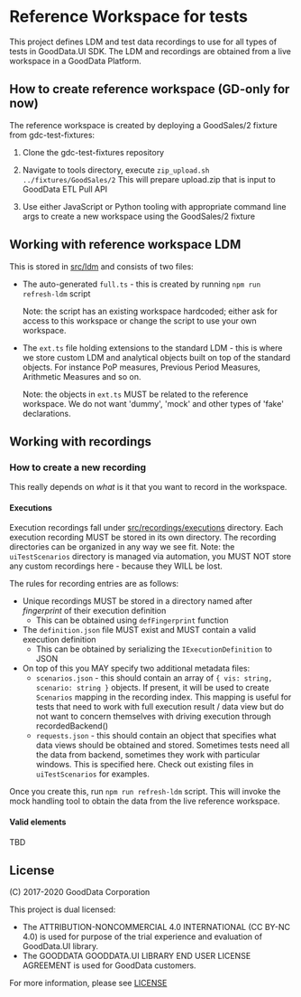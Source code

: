 # Reference Workspace for tests

This project defines LDM and test data recordings to use for all types of tests in GoodData.UI SDK. The
LDM and recordings are obtained from a live workspace in a GoodData Platform.

## How to create reference workspace (GD-only for now)

The reference workspace is created by deploying a GoodSales/2 fixture from gdc-test-fixtures:

1.  Clone the gdc-test-fixtures repository

2.  Navigate to tools directory, execute `zip_upload.sh ../fixtures/GoodSales/2`
    This will prepare upload.zip that is input to GoodData ETL Pull API

3.  Use either JavaScript or Python tooling with appropriate command line args to create a new workspace
    using the GoodSales/2 fixture

## Working with reference workspace LDM

This is stored in [src/ldm](src/ldm) and consists of two files:

-   The auto-generated `full.ts` - this is created by running `npm run refresh-ldm` script

    Note: the script has an existing workspace hardcoded; either ask for access to this workspace or
    change the script to use your own workspace.

-   The `ext.ts` file holding extensions to the standard LDM - this is where we store custom LDM
    and analytical objects built on top of the standard objects. For instance PoP measures,
    Previous Period Measures, Arithmetic Measures and so on.

    Note: the objects in `ext.ts` MUST be related to the reference workspace. We do not want 'dummy', 'mock'
    and other types of 'fake' declarations.

## Working with recordings

### How to create a new recording

This really depends on _what_ is it that you want to record in the workspace.

#### Executions

Execution recordings fall under [src/recordings/executions](src/recordings/executions) directory. Each
execution recording MUST be stored in its own directory. The recording directories can be organized in
any way we see fit. Note: the `uiTestScenarios` directory is managed via automation, you MUST NOT
store any custom recordings here - because they WILL be lost.

The rules for recording entries are as follows:

-   Unique recordings MUST be stored in a directory named after _fingerprint_ of their execution definition
    -   This can be obtained using `defFingerprint` function
-   The `definition.json` file MUST exist and MUST contain a valid execution definition
    -   This can be obtained by serializing the `IExecutionDefinition` to JSON
-   On top of this you MAY specify two additional metadata files:
    -   `scenarios.json` - this should contain an array of `{ vis: string, scenario: string }` objects. If present,
        it will be used to create `Scenarios` mapping in the recording index. This mapping is useful
        for tests that need to work with full execution result / data view but do not want to concern
        themselves with driving execution through recordedBackend()
    -   `requests.json` - this should contain an object that specifies what data views should be obtained
        and stored. Sometimes tests need all the data from backend, sometimes they work with particular
        windows. This is specified here. Check out existing files in `uiTestScenarios` for examples.

Once you create this, run `npm run refresh-ldm` script. This will invoke the mock handling tool to obtain the
data from the live reference workspace.

#### Valid elements

TBD

## License

(C) 2017-2020 GoodData Corporation

This project is dual licensed:

-   The ATTRIBUTION-NONCOMMERCIAL 4.0 INTERNATIONAL (CC BY-NC 4.0) is used for purpose of the trial experience and evaluation of GoodData.UI library.
-   The GOODDATA GOODDATA.UI LIBRARY END USER LICENSE AGREEMENT is used for GoodData customers.

For more information, please see [LICENSE](https://github.com/gooddata/gooddata-ui-sdk/blob/master/tools/reference-workspace/LICENSE)
